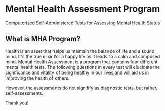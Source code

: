 # Mental Health Assessment Program
Computerized Self-Administered Tests for Assessing Mental Health Status

## What is MHA Program?
Health is an asset that helps us maintain the balance of life and a sound mind. 
It's the true elixir for a happy life as it leads to a calm and composed mind. 
Mental Health Assessment is a program that contains four different mental health tests. 
The following questions in every test will elucidate the significance and vitality of being healthy in our lives and will aid us in improving the health of others. 
                            
However, the assessments do not signifify as diagnostic tests, but rather, self-assessments. 
                            
Thank you!

